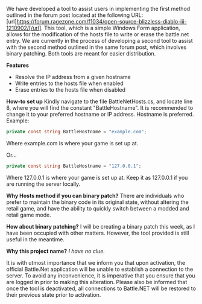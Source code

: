 We have developed a tool to assist users in implementing the first method outlined in the forum post located at the following URL: [url]https://forum.ragezone.com/f1034/open-source-blizzless-diablo-iii-1210902/[/url]. This tool, which is a simple Windows Form application, allows for the modification of the hosts file to write or erase the battle.net entry. We are currently in the process of developing a second tool to assist with the second method outlined in the same forum post, which involves binary patching. Both tools are meant for easier distribution.

**Features**

- Resolve the IP address from a given hostname
- Write entries to the hosts file when enabled
- Erase entries to the hosts file when disabled

**How-to set up**
Kindly navigate to the file BattleNetHosts.cs, and locate line 8, where you will find the constant "BattleHostname". It is recommended to change it to your preferred hostname or IP address. Hostname is preferred.
Example:

```csharp
private const string BattleHostname = "example.com";
```

Where example.com is where your game is set up at.

Or...

```csharp
private const string BattleHostname = "127.0.0.1";
```

Where 127.0.0.1 is where your game is set up at. Keep it as 127.0.0.1 if you are running the server locally.

**Why Hosts method if you can binary patch?**
There are individuals who prefer to maintain the binary code in its original state, without altering the retail game, and have the ability to quickly switch between a modded and retail game mode.

**How about binary patching?**
I will be creating a binary patch this week, as I have been occupied with other matters. However, the tool provided is still useful in the meantime.

**Why this project name?**
_I have no clue._

It is with utmost importance that we inform you that upon activation, the official Battle.Net application will be unable to establish a connection to the server. To avoid any inconvenience, it is imperative that you ensure that you are logged in prior to making this alteration. Please also be informed that once the tool is deactivated, all connections to Battle.NET will be restored to their previous state prior to activation.

